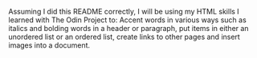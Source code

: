 Assuming I did this README correctly, I will be using my HTML skills I learned with The Odin Project to: Accent words in various ways such as italics and bolding words in a header or paragraph, put items in either an unordered list or an ordered list, create links to other pages and insert images into a document.